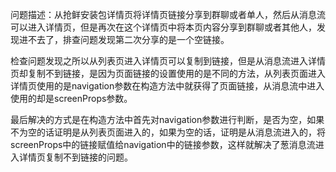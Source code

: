 问题描述：从抢鲜安装包详情页将详情页链接分享到群聊或者单人，然后从消息流可以进入详情页，但是再次在这个详情页中将本页内容分享到群聊或者其他人，发现进不去了，排查问题发现第二次分享的是一个空链接。

检查问题发现之所以从列表页进入详情页可以复制到链接，但是从消息流进入详情页却复制不到链接，是因为页面链接的设置使用的是不同的方法，从列表页面进入详情页使用的是navigation参数在构造方法中就获得了页面链接，从消息流中进入使用的却是screenProps参数。

最后解决的方式是在构造方法中首先对navigation参数进行判断，是否为空，如果不为空的话证明是从列表页面进入的，如果为空的话，证明是从消息流进入的，将screenProps中的链接赋值给navigation中的链接参数，这样就解决了葱消息流进入详情页复制不到链接的问题。